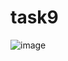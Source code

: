 # task9  
![image](https://github.com/user-attachments/assets/224098bf-0563-4631-80da-c7b86744cdf5)  
